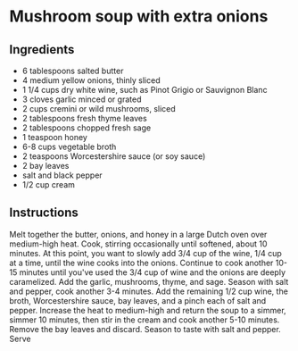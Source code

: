 # Mushroom soup with extra onions

## Ingredients
- 6 tablespoons salted butter
- 4 medium yellow onions, thinly sliced
- 1 1/4 cups dry white wine, such as Pinot Grigio or Sauvignon Blanc
- 3 cloves garlic minced or grated
- 2 cups cremini or wild mushrooms, sliced
- 2 tablespoons fresh thyme leaves
- 2 tablespoons chopped fresh sage
- 1 teaspoon honey
- 6-8 cups vegetable broth
- 2 teaspoons Worcestershire sauce (or soy sauce)
- 2 bay leaves
- salt and black pepper
- 1/2 cup cream

## Instructions
Melt together the butter, onions, and honey in a large Dutch oven over medium-high heat. Cook, stirring occasionally until softened, about 10 minutes. 
At this point, you want to slowly add 3/4 cup of the wine, 1/4 cup at a time, until the wine cooks into the onions. 
Continue to cook another 10-15 minutes until you've used the 3/4 cup of wine and the onions are deeply caramelized.
Add the garlic, mushrooms, thyme, and sage. Season with salt and pepper, cook another 3-4 minutes. 
Add the remaining 1/2 cup wine, the broth, Worcestershire sauce, bay leaves, and a pinch each of salt and pepper. 
Increase the heat to medium-high and return the soup to a simmer, simmer 10 minutes, then stir in the cream and cook another 5-10 minutes. Remove the bay leaves and discard. Season to taste with salt and pepper.
Serve
